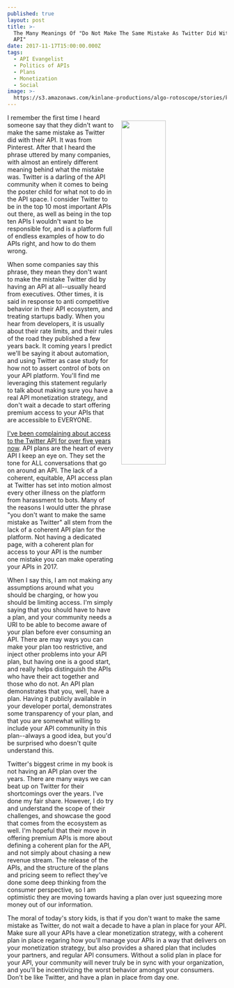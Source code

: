```yaml
---
published: true
layout: post
title: >-
  The Many Meanings Of "Do Not Make The Same Mistake As Twitter Did With Their
  API"
date: 2017-11-17T15:00:00.000Z
tags:
  - API Evangelist
  - Politics of APIs
  - Plans
  - Monetization
  - Social
image: >-
  https://s3.amazonaws.com/kinlane-productions/algo-rotoscope/stories/kinlane-white-board-twitter_copper_circuit.png
---
```

<p><img src="https://s3.amazonaws.com/kinlane-productions/algo-rotoscope/stories/kinlane-white-board-twitter_copper_circuit.png" align="right" width="45%" style="padding: 15px;" /></p>I remember the first time I heard someone say that they didn't want to make the same mistake as Twitter did with their API. It was from Pinterest. After that I heard the phrase uttered by many companies, with almost an entirely different meaning behind what the mistake was. Twitter is a darling of the API community when it comes to being the poster child for what not to do in the API space. I consider Twitter to be in the top 10 most important APIs out there, as well as being in the top ten APIs I wouldn't want to be responsible for, and is a platform full of endless examples of how to do APIs right, and how to do them wrong.

When some companies say this phrase, they mean they don't want to make the mistake Twitter did by having an API at all--usually heard from executives. Other times, it is said in response to anti competitive behavior in their API ecosystem, and treating startups badly. When you hear from developers, it is usually about their rate limits, and their rules of the road they published a few years back. It coming years I predict we'll be saying it about automation, and using Twitter as case study for how not to assert control of bots on your API platform. You'll find me leveraging this statement regularly to talk about making sure you have a real API monetization strategy, and don't wait a decade to start offering premium access to your APIs that are accessible to EVERYONE.

[I've been complaining about access to the Twitter API for over five years now](https://apievangelist.com/2012/06/29/twitter-continues-to-restrict-access-to-our-tweets/). API plans are the heart of every API I keep an eye on. They set the tone for ALL conversations that go on around an API. The lack of a coherent, equitable, API access plan at Twitter has set into motion almost every other illness on the platform from harassment to bots. Many of the reasons I would utter the phrase "you don't want to make the same mistake as Twitter" all stem from the lack of a coherent API plan for the platform. Not having a dedicated page, with a coherent plan for access to your API is the number one mistake you can make operating your APIs in 2017.

When I say this, I am not making any assumptions around what you should be charging, or how you should be limiting access. I'm simply saying that you should have to have a plan, and your community needs a URI to be able to become aware of your plan before ever consuming an API. There are may ways you can make your plan too restrictive, and inject other problems into your API plan, but having one is a good start, and really helps distinguish the APIs who have their act together and those who do not. An API plan demonstrates that you, well, have a plan. Having it publicly available in your developer portal, demonstrates some transparency of your plan, and that you are somewhat willing to include your API community in this plan--always a good idea, but you'd be surprised who doesn't quite understand this.

Twitter's biggest crime in my book is not having an API plan over the years. There are many ways we can beat up on Twitter for their shortcomings over the years. I've done my fair share. However, I do try and understand the scope of their challenges, and showcase the good that comes from the ecosystem as well. I'm hopeful that their move in offering premium APIs is more about defining a coherent plan for the API, and not simply about chasing a new revenue stream. The release of the APIs, and the structure of the plans and pricing seem to reflect they've done some deep thinking from the consumer perspective, so I am optimistic they are moving towards having a plan over just squeezing more money out of our information.

The moral of today's story kids, is that if you don't want to make the same mistake as Twitter, do not wait a decade to have a plan in place for your API. Make sure all your APIs have a clear monetization strategy, with a coherent plan in place regaring how you'll manage your APIs in a way that delivers on your monetization strategy, but also provides a shared plan that includes your partners, and regular API consumers. Without a solid plan in place for your API, your community will never truly be in sync with your organization, and you'll be incentivizing the worst behavior amongst your consumers. Don't be like Twitter, and have a plan in place from day one.
